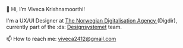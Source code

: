 👋 Hi, I’m Viveca Krishnamoorthi!

I'm a UX/UI Designer at [The Norwegian Digitalisation Agency ](https://www.digdir.no) (Digdir), currently part of the :ds: [Designsystemet](https://www.designsystemet.no) team.

📫 How to reach me: viveca2412@gmail.com



<!---
Viveca24/Viveca24 is a ✨ special ✨ repository because its `README.md` (this file) appears on your GitHub profile.
You can click the Preview link to take a look at your changes.
--->
